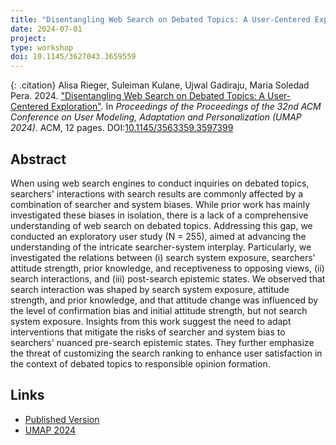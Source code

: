 ```yaml
---
title: "Disentangling Web Search on Debated Topics: A User-Centered Exploration"
date: 2024-07-01
project: 
type: workshop
doi: 10.1145/3627043.3659559
---
```


{: .citation}
Alisa Rieger, Suleiman Kulane, Ujwal Gadiraju, Maria Soledad Pera. 2024. ["Disentangling Web Search on Debated Topics: A User-Centered Exploration"](#). In <cite> Proceedings of the Proceedings of the 32nd ACM Conference on User Modeling, Adaptation and Personalization (UMAP 2024)</cite>. ACM, 12 pages. DOI:[10.1145/3563359.3597399](https://dl.acm.org/doi/10.1145/3563359.3597399)

## Abstract

When using web search engines to conduct inquiries on debated topics, searchers' interactions with search results are commonly affected by a combination of searcher and system biases. While prior work has mainly investigated these biases in isolation, there is a lack of a comprehensive understanding of web search on debated topics. Addressing this gap, we conducted an exploratory user study (N = 255), aimed at advancing the understanding of the intricate searcher-system interplay. Particularly, we investigated the relations between (i) search system exposure, searchers' attitude strength, prior knowledge, and receptiveness to opposing views, (ii) search interactions, and (iii) post-search epistemic states. We observed that search interaction was shaped by search system exposure, attitude strength, and prior knowledge, and that attitude change was influenced by the level of confirmation bias and initial attitude strength, but not search system exposure. Insights from this work suggest the need to adapt interventions that mitigate the risks of searcher and system bias to searchers' nuanced pre-search epistemic states. They further emphasize the threat of customizing the search ranking to enhance user satisfaction in the context of debated topics to responsible opinion formation.

## Links

* [Published Version](https://dl.acm.org/doi/10.1145/3627043.3659559)
* [UMAP 2024](https://um.org/umap2024/)